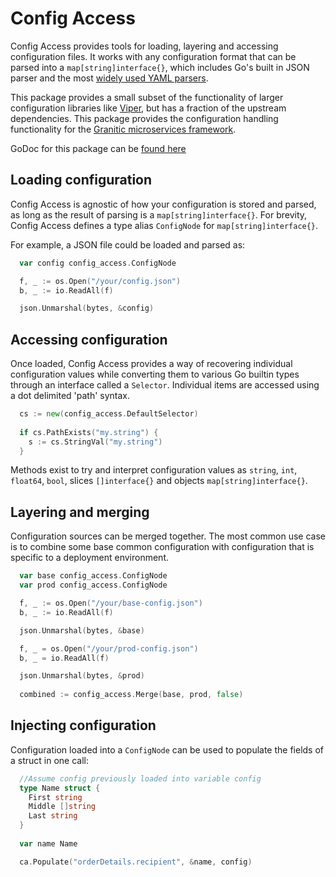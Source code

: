 # Config Access

Config Access provides tools for loading, layering and accessing configuration files. It works with any configuration
format that can be parsed into a ```map[string]interface{}```, which includes Go's built in JSON parser and the most
[widely used YAML parsers](https://pkg.go.dev/gopkg.in/yaml.v3).

This package provides a small subset of the functionality of larger configuration libraries like [Viper](https://github.com/spf13/viper),
but has a fraction of the upstream dependencies. This package provides the configuration handling functionality for the
[Granitic microservices framework](https://granitic.io/).

GoDoc for this package can be [found here](https://pkg.go.dev/github.com/graniticio/config-access)

## Loading configuration

Config Access is agnostic of how your configuration is stored and parsed, as long as the result of parsing is a
```map[string]interface{}```. For brevity, Config Access defines a type alias ```ConfigNode``` for 
```map[string]interface{}```.

For example, a JSON file could be loaded and parsed as:

```go
  var config config_access.ConfigNode

  f, _ := os.Open("/your/config.json")
  b, _ := io.ReadAll(f)

  json.Unmarshal(bytes, &config)
```

## Accessing configuration

Once loaded, Config Access provides a way of recovering individual configuration values while converting them to 
various Go builtin types through an interface called a ```Selector```. Individual items are accessed using
a dot delimited 'path' syntax.

```go
  cs := new(config_access.DefaultSelector)
	
  if cs.PathExists("my.string") {
    s := cs.StringVal("my.string")		
  }
```

Methods exist to try and interpret configuration values as ```string```, ```int```, ```float64```, ```bool```, slices
```[]interface{}``` and objects ```map[string]interface{}```.

## Layering and merging

Configuration sources can be merged together. The most common use case is to combine some base common configuration with
configuration that is specific to a deployment environment.

```go
  var base config_access.ConfigNode
  var prod config_access.ConfigNode

  f, _ := os.Open("/your/base-config.json")
  b, _ := io.ReadAll(f)

  json.Unmarshal(bytes, &base)

  f, _ = os.Open("/your/prod-config.json")
  b, _ = io.ReadAll(f)

  json.Unmarshal(bytes, &prod)
  
  combined := config_access.Merge(base, prod, false)
```

## Injecting configuration

Configuration loaded into a ```ConfigNode``` can be used to populate the fields of a struct in one call:

```go
  //Assume config previously loaded into variable config
  type Name struct {
    First string
    Middle []string
    Last string
  }
  
  var name Name

  ca.Populate("orderDetails.recipient", &name, config)
```